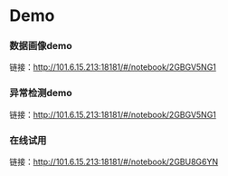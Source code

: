 # Demo


### 数据画像demo

链接：<http://101.6.15.213:18181/#/notebook/2GBGV5NG1>



### 异常检测demo

链接：<http://101.6.15.213:18181/#/notebook/2GBGV5NG1>



### 在线试用

链接：<http://101.6.15.213:18181/#/notebook/2GBU8G6YN>

